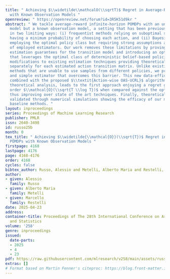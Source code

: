 ```yaml
---
title: " Achieving $\\widetilde\\mathcalO(\\sqrtT)$ Regret in Average-Reward POMDPs
  with Known Observation Models "
openreview: " https://openreview.net/forum?id=3R5K51d9kr "
abstract: " We tackle average-reward infinite-horizon POMDPs with an unknown transition
  model but a known observation model, a setting that has been previously addressed
  in two limiting ways: (i) frequentist methods relying on suboptimal stochastic policies
  having a minimum probability of choosing each action, and (ii) Bayesian approaches
  employing the optimal policy class but requiring strong assumptions about the consistency
  of employed estimators. Our work removes these limitations by proving convenient
  estimation guarantees for the transition model and introducing an optimistic algorithm
  that leverages the optimal class of deterministic belief-based policies.   We introduce
  modifications to existing estimation techniques providing theoretical guarantees
  separately for each estimated action transition matrix. Unlike existing estimation
  methods that are unable to use samples from different policies, we present a novel
  and simple estimator that overcomes this barrier. This new data-efficient technique,
  combined with the proposed $\\textit{Action-wise OAS-UCRL}$ algorithm and a tighter
  theoretical analysis, leads to the first approach enjoying a regret guarantee of
  order $\\mathcal{O}(\\sqrt{T \\log T})$ when compared against the optimal policy,
  thus improving over state of the art techniques. Finally, theoretical results are
  validated through numerical simulations showing the efficacy of our method against
  baseline methods. "
layout: inproceedings
series: Proceedings of Machine Learning Research
publisher: PMLR
issn: 2640-3498
id: russo25b
month: 0
tex_title: " Achieving $\\widetilde{\\mathcal{O}}(\\sqrt{T})$ Regret in Average-Reward
  POMDPs with Known Observation Models "
firstpage: 4168
lastpage: 4176
page: 4168-4176
order: 4168
cycles: false
bibtex_author: Russo, Alessio and Metelli, Alberto Maria and Restelli, Marcello
author:
- given: Alessio
  family: Russo
- given: Alberto Maria
  family: Metelli
- given: Marcello
  family: Restelli
date: 2025-04-23
address:
container-title: Proceedings of The 28th International Conference on Artificial Intelligence
  and Statistics
volume: '258'
genre: inproceedings
issued:
  date-parts:
  - 2025
  - 4
  - 23
pdf: https://raw.githubusercontent.com/mlresearch/v258/main/assets/russo25b/russo25b.pdf
extras: []
# Format based on Martin Fenner's citeproc: https://blog.front-matter.io/posts/citeproc-yaml-for-bibliographies/
---
```

